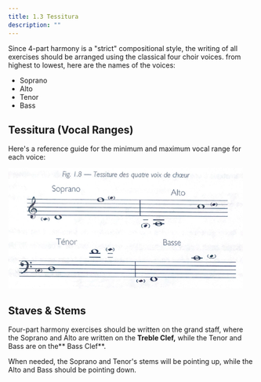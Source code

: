 ```yaml
---
title: 1.3 Tessitura
description: ""
---
```


Since 4-part harmony is a "strict" compositional style, the writing of all exercises should be arranged using the classical four choir voices.  from highest to lowest, here are the names of the voices:

- Soprano
- Alto
- Tenor
- Bass

## Tessitura (Vocal Ranges)

Here's a reference guide for the minimum and maximum vocal range for each voice:

![Vocal range of the 4 choir voices](../../../../assets/tessiture-des-quatre-voix-de-choeur.png)

## Staves & Stems

Four-part harmony exercises should be written on the grand staff, where the Soprano and Alto are written on the **Treble Clef,** while the Tenor and Bass are on the** Bass Clef**.

When needed, the Soprano and Tenor's stems will be pointing up, while the Alto and Bass should be pointing down.
